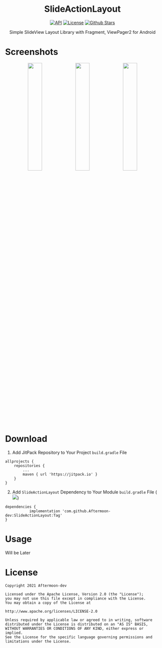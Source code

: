 <h1 align="center">SlideActionLayout</h1>

<p align="center">
    <a href="https://android-arsenal.com/api?level=16"><img alt="API" src="https://img.shields.io/badge/API-16%2B-brightgreen.svg?style=flat"/></a>
    <a href="http://www.apache.org/licenses/LICENSE-2.0"><img alt="License" src="https://img.shields.io/github/license/Aftermoon-dev/SlideActionLayout"></a>
    <a href="https://github.com/CloseHeart/G-Bro"><img alt="Github Stars" src="https://img.shields.io/github/stars/Aftermoon-dev/SlideActionLayout?style=social"></a>
</p>

<p align="center">
    Simple SlideView Layout Library with Fragment, ViewPager2 for Android
</p>

# Screenshots
<p align="center">
    <img src="https://user-images.githubusercontent.com/3215313/116183122-4dd99d80-a758-11eb-8924-f6d61c33c782.png" width="30%">
    <img src="https://user-images.githubusercontent.com/3215313/116183433-ce000300-a758-11eb-8bdf-a2e146ddcb7c.png" width="30%">
    <img src="https://user-images.githubusercontent.com/3215313/116183125-4f0aca80-a758-11eb-92ec-51002fe9676a.png" width="30%">
</p>

# Download

1. Add JitPack Repository to Your Project `build.gradle` File
```
allprojects {
	repositories {
		...
		maven { url 'https://jitpack.io' }
	}
}
```

2. Add `SlideActionLayout` Dependency to Your Module `build.gradle` File ([![](https://jitpack.io/v/Aftermoon-dev/SlideActionLayout.svg)](https://jitpack.io/#Aftermoon-dev/SlideActionLayout))
```
dependencies {
	       implementation 'com.github.Aftermoon-dev:SlideActionLayout:Tag'
}
```

# Usage
Will be Later

# License
    Copyright 2021 Aftermoon-dev

    Licensed under the Apache License, Version 2.0 (the "License");
    you may not use this file except in compliance with the License.
    You may obtain a copy of the License at

    http://www.apache.org/licenses/LICENSE-2.0

    Unless required by applicable law or agreed to in writing, software
    distributed under the License is distributed on an "AS IS" BASIS,
    WITHOUT WARRANTIES OR CONDITIONS OF ANY KIND, either express or implied.
    See the License for the specific language governing permissions and
    limitations under the License.
